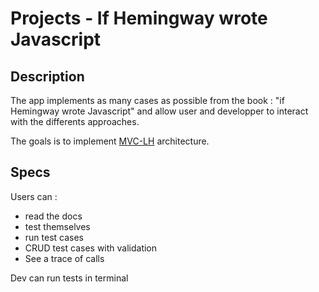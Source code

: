 # Projects - If Hemingway wrote Javascript

## Description

The app implements as many cases as possible from the book : "if Hemingway wrote Javascript" and allow user and developper to interact with the differents approaches.

The goals is to implement [MVC-LH](https://github.com/elewa-academy/mvc-lh.git) architecture.

## Specs

Users can : 
* read the docs  
* test themselves
* run test cases
* CRUD test cases with validation
* See a trace of calls

Dev can run tests in terminal

